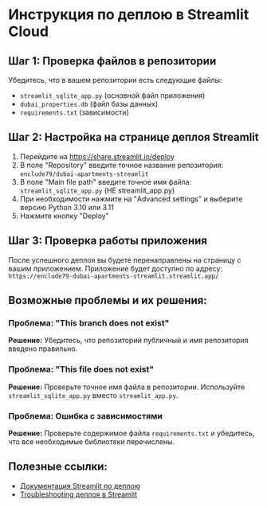 # Инструкция по деплою в Streamlit Cloud

## Шаг 1: Проверка файлов в репозитории

Убедитесь, что в вашем репозитории есть следующие файлы:
- `streamlit_sqlite_app.py` (основной файл приложения)
- `dubai_properties.db` (файл базы данных)
- `requirements.txt` (зависимости)

## Шаг 2: Настройка на странице деплоя Streamlit

1. Перейдите на https://share.streamlit.io/deploy
2. В поле "Repository" введите точное название репозитория: `enclude79/dubai-apartments-streamlit`
3. В поле "Main file path" введите точное имя файла: `streamlit_sqlite_app.py` (НЕ streamlit_app.py)
4. При необходимости нажмите на "Advanced settings" и выберите версию Python 3.10 или 3.11
5. Нажмите кнопку "Deploy"

## Шаг 3: Проверка работы приложения

После успешного деплоя вы будете перенаправлены на страницу с вашим приложением.
Приложение будет доступно по адресу: `https://enclude79-dubai-apartments-streamlit.streamlit.app/`

## Возможные проблемы и их решения:

### Проблема: "This branch does not exist"
**Решение:** Убедитесь, что репозиторий публичный и имя репозитория введено правильно.

### Проблема: "This file does not exist"
**Решение:** Проверьте точное имя файла в репозитории. Используйте `streamlit_sqlite_app.py` вместо `streamlit_app.py`.

### Проблема: Ошибка с зависимостями
**Решение:** Проверьте содержимое файла `requirements.txt` и убедитесь, что все необходимые библиотеки перечислены.

## Полезные ссылки:
- [Документация Streamlit по деплою](https://docs.streamlit.io/streamlit-community-cloud/deploy-an-app)
- [Troubleshooting деплоя в Streamlit](https://docs.streamlit.io/streamlit-community-cloud/troubleshooting) 
